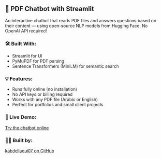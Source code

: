 ## 🤖 PDF Chatbot with Streamlit

An interactive chatbot that reads PDF files and answers questions based on their content — using open-source NLP models from Hugging Face. No OpenAI API required!

### 🛠️ Built With:
- Streamlit for UI
- PyMuPDF for PDF parsing
- Sentence Transformers (MiniLM) for semantic search

### 💡 Features:
- Runs fully online (no installation)
- No API keys or billing required
- Works with any PDF file (Arabic or English)
- Perfect for portfolios and small client projects

### 🔗 Live Demo:
[Try the chatbot online]([https://chatbot-pdf.streamlit.app](https://chatbot-pdf-4yjwxa4eat9ktfxsjrhanv.streamlit.app/))

### 👨‍💻 Built by:
[kabdellaoui07 on GitHub](https://github.com/kabdellaoui07)
